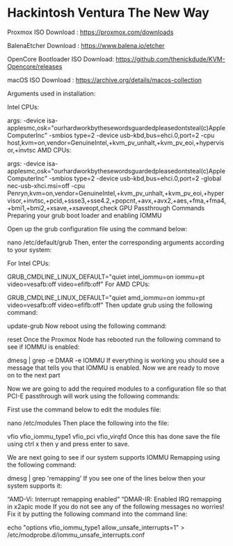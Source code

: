 # Hackintosh Ventura The New Way
Proxmox ISO Download : https://proxmox.com/downloads

BalenaEtcher Download : https://www.balena.io/etcher

OpenCore Bootloader ISO Download: https://github.com/thenickdude/KVM-Opencore/releases

macOS ISO Download : https://archive.org/details/macos-collection

Arguments used in installation:

Intel CPUs:

args: -device isa-applesmc,osk="ourhardworkbythesewordsguardedpleasedontsteal(c)AppleComputerInc" -smbios type=2 -device usb-kbd,bus=ehci.0,port=2 -cpu host,kvm=on,vendor=GenuineIntel,+kvm_pv_unhalt,+kvm_pv_eoi,+hypervisor,+invtsc
AMD CPUs:

args: -device isa-applesmc,osk="ourhardworkbythesewordsguardedpleasedontsteal(c)AppleComputerInc" -smbios type=2 -device usb-kbd,bus=ehci.0,port=2 -global nec-usb-xhci.msi=off -cpu Penryn,kvm=on,vendor=GenuineIntel,+kvm_pv_unhalt,+kvm_pv_eoi,+hypervisor,+invtsc,+pcid,+ssse3,+sse4.2,+popcnt,+avx,+avx2,+aes,+fma,+fma4,+bmi1,+bmi2,+xsave,+xsaveopt,check
GPU Passthrough Commands
Preparing your grub boot loader and enabling IOMMU

Open up the grub configuration file using the command below:

nano /etc/default/grub
Then, enter the corresponding arguments according to your system:

For Intel CPUs:

GRUB_CMDLINE_LINUX_DEFAULT="quiet intel_iommu=on iommu=pt video=vesafb:off video=efifb:off"
For AMD CPUs:

GRUB_CMDLINE_LINUX_DEFAULT="quiet amd_iommu=on iommu=pt video=vesafb:off video=efifb:off"
Then update grub using the following command:

update-grub
Now reboot using the following command:

reset
Once the Proxmox Node has rebooted run the following command to see if IOMMU is enabled:

dmesg | grep -e DMAR -e IOMMU
If everything is working you should see a message that tells you that IOMMU is enabled. Now we are ready to move on to the next part

Now we are going to add the required modules to a configuration file so that PCI-E passthrough will work using the following commands:

First use the command below to edit the modules file:

nano /etc/modules
Then place the following into the file:

vfio
vfio_iommu_type1
vfio_pci
vfio_virqfd
Once this has done save the file using ctrl x then y and press enter to save.

We are next going to see if our system supports IOMMU Remapping using the following command:

dmesg | grep 'remapping'
If you see one of the lines below then your system supports it:

“AMD-Vi: Interrupt remapping enabled”
“DMAR-IR: Enabled IRQ remapping in x2apic mode
If you do not see any of the following messages no worries! Fix it by putting the following command into the command line:

echo "options vfio_iommu_type1 allow_unsafe_interrupts=1" > /etc/modprobe.d/iommu_unsafe_interrupts.conf